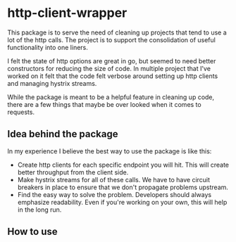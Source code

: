 # http-client-wrapper
This package is to serve the need of cleaning up projects that tend to use a lot of the http calls. The project is to support the consolidation of useful functionality into one liners. 

I felt the state of http options are great in go, but seemed to need better constructors for reducing the size of code. In multiple project that I've worked on it felt that the code felt verbose around setting up http clients and managing hystrix streams.

While the package is meant to be a helpful feature in cleaning up code, there are a few things that maybe be over looked when it comes to requests.

## Idea behind the package
In my experience I believe the best way to use the package is like this:
* Create http clients for each specific endpoint you will hit. This will create better throughput from the client side.
* Make hystrix streams for all of these calls. We have to have circuit breakers in place to ensure that we don't propagate problems upstream.
* Find the easy way to solve the problem. Developers should always emphasize readability. Even if you're working on your own, this will help in the long run.

## How to use